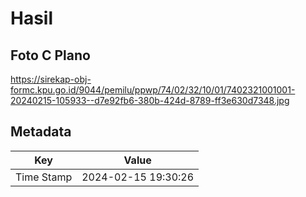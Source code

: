 # Hasil

## Foto C Plano

https://sirekap-obj-formc.kpu.go.id/9044/pemilu/ppwp/74/02/32/10/01/7402321001001-20240215-105933--d7e92fb6-380b-424d-8789-ff3e630d7348.jpg


## Metadata

| Key        | Value               |
| ---------- | ------------------- |
| Time Stamp | 2024-02-15 19:30:26 |



